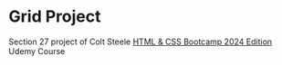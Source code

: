 # Grid Project

Section 27 project of Colt Steele [HTML & CSS Bootcamp 2024 Edition](https://www.udemy.com/course/html-and-css-bootcamp/) Udemy Course
